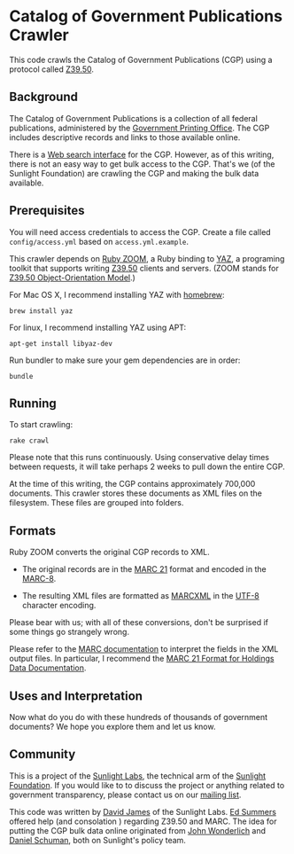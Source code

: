 # Catalog of Government Publications Crawler

This code crawls the Catalog of Government Publications (CGP) using a protocol called [Z39.50](http://en.wikipedia.org/wiki/Z39.50).

## Background

The Catalog of Government Publications is a collection of all federal publications, administered by the [Government Printing Office](http://www.gpo.gov). The CGP includes descriptive records and links to those available online.

There is a [Web search interface](http://catalog.gpo.gov) for the CGP. However, as of this writing, there is not an easy way to get bulk access to the CGP. That's we (of the Sunlight Foundation) are crawling the CGP and making the bulk data available.

## Prerequisites

You will need access credentials to access the CGP. Create a file called `config/access.yml` based on `access.yml.example`.

This crawler depends on [Ruby ZOOM](http://ruby-zoom.rubyforge.org/), a Ruby binding to [YAZ](http://www.indexdata.com/yaz), a programing toolkit that supports writing [Z39.50](http://en.wikipedia.org/wiki/Z39.50) clients and servers. (ZOOM stands for [Z39.50 Object-Orientation Model](http://zoom.z3950.org/).)

For Mac OS X, I recommend installing YAZ with [homebrew](http://github.com/mxcl/homebrew):

    brew install yaz

For linux, I recommend installing YAZ using APT:

    apt-get install libyaz-dev

Run bundler to make sure your gem dependencies are in order:

    bundle

## Running

To start crawling:

    rake crawl
    
Please note that this runs continuously. Using conservative delay times between requests, it will take perhaps 2 weeks to pull down the entire CGP.

At the time of this writing, the CGP contains approximately 700,000 documents. This crawler stores these documents as XML files on the filesystem. These files are grouped into folders.

## Formats

Ruby ZOOM converts the original CGP records to XML.

* The original records are in the [MARC 21](http://www.loc.gov/marc/) format and encoded in the [MARC-8](http://www.loc.gov/marc/specifications/speccharmarc8.html).

* The resulting XML files are formatted as [MARCXML](http://www.loc.gov/standards/marcxml/) in the [UTF-8](http://en.wikipedia.org/wiki/UTF-8) character encoding.

Please bear with us; with all of these conversions, don't be surprised if some things go strangely wrong.

Please refer to the [MARC documentation](http://www.loc.gov/marc/marcdocz.html) to interpret the fields in the XML output files. In particular, I recommend the [MARC 21 Format for Holdings Data Documentation](http://www.loc.gov/marc/holdings/).

## Uses and Interpretation

Now what do you do with these hundreds of thousands of government documents? We hope you explore them and let us know.

## Community

This is a project of the [Sunlight Labs](http://sunlightlabs.com), the technical arm of the [Sunlight Foundation](http://sunlightfoundation.com). If you would like to to discuss the project or anything related to government transparency, please contact us on our [mailing list](http://groups.google.com/group/sunlightlabs).

This code was written by [David James](http://sunlightfoundation.com/people/djames/) of the Sunlight Labs. [Ed Summers](http://inkdroid.org/journal/about/) offered help (and consolation ) regarding Z39.50 and MARC. The idea for putting the CGP bulk data online originated from [John Wonderlich](http://sunlightfoundation.com/people/jwonderlich/) and [Daniel Schuman](http://sunlightfoundation.com/people/dschuman/), both on Sunlight's policy team.
